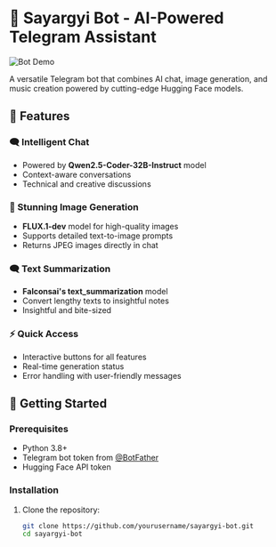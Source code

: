 # 🤖 Sayargyi Bot - AI-Powered Telegram Assistant

![Bot Demo](https://via.placeholder.com/800x400?text=Sayargyi+Bot+Demo) <!-- Replace with actual demo image -->

A versatile Telegram bot that combines AI chat, image generation, and music creation powered by cutting-edge Hugging Face models.

## 🌟 Features

### 🗨️ Intelligent Chat
- Powered by **Qwen2.5-Coder-32B-Instruct** model
- Context-aware conversations
- Technical and creative discussions

### 🎨 Stunning Image Generation
- **FLUX.1-dev** model for high-quality images
- Supports detailed text-to-image prompts
- Returns JPEG images directly in chat

### 🗨️ Text Summarization
- **Falconsai's text_summarization** model
- Convert lengthy texts to insightful notes
- Insightful and bite-sized

### ⚡ Quick Access
- Interactive buttons for all features
- Real-time generation status
- Error handling with user-friendly messages

## 🚀 Getting Started

### Prerequisites
- Python 3.8+
- Telegram bot token from [@BotFather](https://t.me/BotFather)
- Hugging Face API token

### Installation
1. Clone the repository:
   ```bash
   git clone https://github.com/yourusername/sayargyi-bot.git
   cd sayargyi-bot
